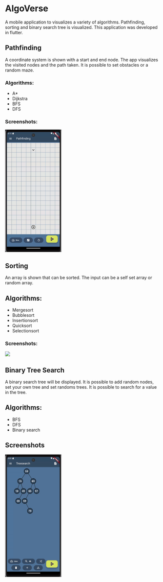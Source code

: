 # AlgoVerse

A mobile application to visualizes a variety of algorithms. Pathfinding, sorting and binary search tree is visualized.
This application was developed in flutter.

## Pathfinding

A coordinate system is shown with a start and end node. The app visualizes the visited nodes and the path taken. It is possible to set obstacles or a random maze.

### Algorithms:

- A\*
- Dijkstra
- BFS
- DFS

### Screenshots:

<img src="./gifs/path.gif" height=400/>

## Sorting

An array is shown that can be sorted. The input can be a self set array or random array.

## Algorithms:

- Mergesort
- Bubblesort
- Insertionsort
- Quicksort
- Selectionsort

### Screenshots:

<img src="./gifs/sorting.gif" height=400 />

## Binary Tree Search

A binary search tree will be displayed. It is possible to add random nodes, set your own tree and set randoms trees. It is possible to search for a value in the tree.

## Algorithms:

- BFS
- DFS
- Binary search

## Screenshots

<img src="./gifs/binarytreesearch.gif" height=400 />
